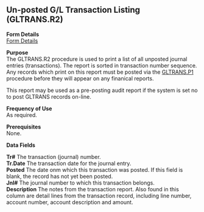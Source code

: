 ##  Un-posted G/L Transaction Listing (GLTRANS.R2)

<PageHeader />

**Form Details**  
[ Form Details ](GLTRANS-R2-1/README.md)   

**Purpose**  
The GLTRANS.R2 procedure is used to print a list of all unposted journal entries (transactions). The report is sorted in transaction number sequence. Any records which print on this report must be posted via the [ GLTRANS.P1 ](../../../../../../../../../../../rover/AP-OVERVIEW/AP-ENTRY/AP-E/CHECKS-E/AP-CONTROL/GLCHART-E/GLCHART-E-1/GL-CONTROL/GL-CONTROL-1/GLTRANS-P1) procedure before they will appear on any finanical reports.   
  
This report may be used as a pre-posting audit report if the system is set no
to post GLTRANS records on-line.

**Frequency of Use**  
As required.

**Prerequisites**  
None.

**Data Fields**

**Tr#** The transaction (journal) number.  
**Tr.Date** The transaction date for the journal entry.  
**Posted** The date onm which this transaction was posted. If this field is
blank, the record has not yet been posted.  
**Jnl#** The journal number to which this transaction belongs.  
**Description** The notes from the transaction report. Also found in this
column are detail lines from the transaction record, including line number,
account number, account description and amount.  
  
<badge text= "Version 8.10.57" vertical="middle" />

<PageFooter />